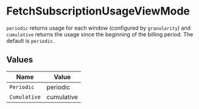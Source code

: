 # FetchSubscriptionUsageViewMode

`periodic` returns usage for each window (configured by `granularity`) and `cumulative` returns the usage since the beginning of the billing period. The default is `periodic`.


## Values

| Name         | Value        |
| ------------ | ------------ |
| `Periodic`   | periodic     |
| `Cumulative` | cumulative   |